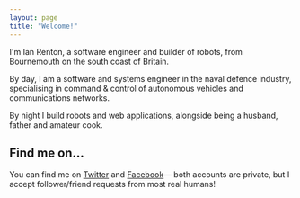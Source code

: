 ```yaml
---
layout: page
title: "Welcome!"
---
```


I'm Ian Renton, a software engineer and builder of robots, from Bournemouth on the south coast of Britain.

By day, I am a software and systems engineer in the naval defence industry, specialising in command & control of autonomous vehicles and communications networks.

By night I build robots and web applications, alongside being a husband, father and amateur cook.

## Find me on...

You can find me on [Twitter](https://twitter.com/i_renton) and [Facebook](https://www.facebook.com/ianrenton)&mdash; both accounts are private, but I accept follower/friend requests from most real humans!
